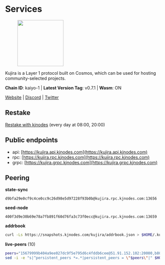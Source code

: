 # Services

<figure><img src="https://raw.githubusercontent.com/kj89/testnet_manuals/main/pingpub/logos/kujira.png" width="150" alt=""><figcaption></figcaption></figure>

Kujira is a Layer 1 protocol built on Cosmos, which can be used for  hosting community-selected projects.

**Chain ID**: kaiyo-1 | **Latest Version Tag**: v0.7.1 | **Wasm**: ON

[Website](https://kujira.app) | [Discord](https://discord.gg/teamkujira) | [Twitter](https://twitter.com/TeamKujira)

## Restake

[Restake with kjnodes](https://restake.app/kujira/kujiravaloper1tnuqj73jfn3724lqz34c27tuv80nv336sadqym) (every day at 08:00, 20:00)
## Public endpoints

* api: [https://kujira.api.kjnodes.com](https://kujira.api.kjnodes.com)
* rpc: [https://kujira.rpc.kjnodes.com](https://kujira.rpc.kjnodes.com)
* grpc: [https://kujira.grpc.kjnodes.com](https://kujira.grpc.kjnodes.com)

## Peering

**state-sync**

```text
d9bfa29e0cf9c4ce0cc9c26d98e5d97228f93b0b@kujira.rpc.kjnodes.com:13656
```

**seed-node**

```text
400f3d9e30b69e78a7fb891f60d76fa3c73f0ecc@kujira.rpc.kjnodes.com:13659
```

**addrbook**
```bash
curl -Ls https://snapshots.kjnodes.com/kujira/addrbook.json > $HOME/.kujira/config/addrbook.json
```

**live-peers** (10)
```bash
peers="15679999b404a9ee027dc9f5e795d6c4fddb6cee@51.91.152.102:20000,b802fbfb83d6400639f17f2883f30a46ee6b05ad@51.210.223.185:32095,213dbb8301ce1c0f5662a9b723bd613f15e1dd4e@75.119.157.167:30656,d9bfa29e0cf9c4ce0cc9c26d98e5d97228f93b0b@65.109.88.38:13656,d87e960e5512e89af70721484617fe72e43dcb29@165.22.199.234:26020,129771a48f43b83c6144c7d282ad1da62434cc07@15.204.197.12:26656,c4737bc4c7705c4bd94ab23d0089bdb1136573ce@159.89.101.239:26020,d6f2eee997d108d4fde5683e31d678427376dfce@77.68.27.75:26656,4ae125f9c9b8e2f1ac83749c2209e26056b97851@65.108.238.103:11856,3d150f6a71caca5607daff69c9049c04c37da64e@51.210.223.186:30095"
sed -i -e "s|^persistent_peers *=.*|persistent_peers = \"$peers\"|" $HOME/.kujira/config/config.toml
```
